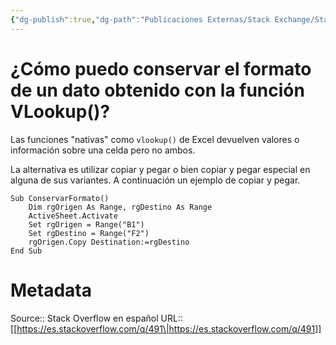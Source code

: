 ```yaml
---
{"dg-publish":true,"dg-path":"Publicaciones Externas/Stack Exchange/Stack Overflow en español/es.stackoverflow.com-491.md","permalink":"/publicaciones-externas/stack-exchange/stack-overflow-en-espanol/es-stackoverflow-com-491/","title":"¿Cómo puedo conservar el formato de un dato obtenido con la función VLookup()?","hide":true,"noteIcon":"default","created":"2024-04-03T12:49:10.416-06:00","updated":"2024-04-05T16:43:48.294-06:00"}
---
```


# ¿Cómo puedo conservar el formato de un dato obtenido con la función VLookup()?

Las funciones "nativas" como `vlookup()` de Excel devuelven valores o información sobre una celda pero no ambos.

La alternativa es utilizar copiar y pegar o bien copiar y pegar especial en alguna de sus variantes. A continuación un ejemplo de copiar y pegar.

    Sub ConservarFormato()
        Dim rgOrigen As Range, rgDestino As Range
        ActiveSheet.Activate
        Set rgOrigen = Range("B1")
        Set rgDestino = Range("F2")
        rgOrigen.Copy Destination:=rgDestino
    End Sub

# Metadata
Source:: Stack Overflow en español
URL:: [[https://es.stackoverflow.com/q/491\|https://es.stackoverflow.com/q/491]]

